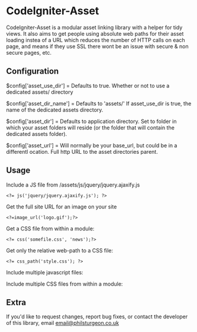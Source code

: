 CodeIgniter-Asset
================

CodeIgniter-Asset is a modular asset linking library with a helper for tidy views. It also aims to get people using absolute web paths for their asset loading instea of a URL which reduces the number of HTTP calls on each page, and means if they use SSL there wont be an issue with secure & non secure pages, etc.

Configuration
-------------

$config['asset_use_dir'] = Defaults to true. Whether or not to use a dedicated assets/ directory

$config['asset_dir_name'] = Defaults to 'assets/' If asset_use_dir is true, the name of the dedicated assets directory.

$config['asset_dir'] = Defaults to application directory. Set to folder in which your asset folders will reside (or the folder that will contain the dedicated assets folder).

$config['asset_url'] = Will normally be your base_url, but could be in a differentl ocation. Full http URL to the asset directories parent.

Usage
-----

Include a JS file from /assets/js/jquery/jquery.ajaxify.js

	<?= js('jquery/jquery.ajaxify.js'); ?>

Get the full site URL for an image on your site

	<?=image_url('logo.gif');?>

Get a CSS file from within a module:

	<?= css('somefile.css', 'news');?>

Get only the relative web-path to a CSS file:

	<?= css_path('style.css'); ?>

Include multiple javascript files:

<?= multiple_assets('js', array('foo.js', 'bar.js')) ?>

Include multiple CSS files from within a module:

<?= multiple_assets('css', array(
                             array('foo.css', 'module_bar'),
                             array('bar.css', 'module_bar'))
                   ); ?>
                   


Extra
-----

If you'd like to request changes, report bug fixes, or contact
the developer of this library, email <email@philsturgeon.co.uk>
